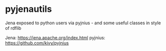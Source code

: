 # pyjenautils
Jena exposed to python users via pyjnius - and some useful classes in style of rdflib

Jena: https://jena.apache.org/index.html
pyjnius: https://github.com/kivy/pyjnius
